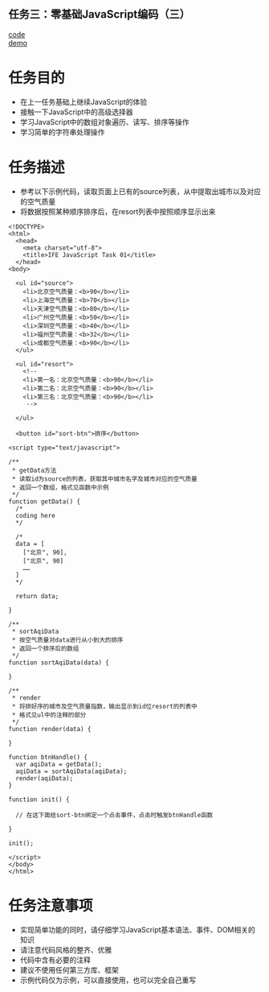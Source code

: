 ## 任务三：零基础JavaScript编码（三）
[code](https://github.com/Coder-Min/BaiduIFE/blob/master/task3/%E9%9B%B6%E5%9F%BA%E7%A1%80JavaScript%E7%BC%96%E7%A0%81%EF%BC%88%E4%B8%89%EF%BC%89.html)<br>
[demo](https://coder-min.github.io/BaiduIFE/task3/%E9%9B%B6%E5%9F%BA%E7%A1%80JavaScript%E7%BC%96%E7%A0%81%EF%BC%88%E4%B8%89%EF%BC%89.html)
# 任务目的
- 在上一任务基础上继续JavaScript的体验
- 接触一下JavaScript中的高级选择器
- 学习JavaScript中的数组对象遍历、读写、排序等操作
- 学习简单的字符串处理操作
# 任务描述
- 参考以下示例代码，读取页面上已有的source列表，从中提取出城市以及对应的空气质量
- 将数据按照某种顺序排序后，在resort列表中按照顺序显示出来
```
<!DOCTYPE>
<html>
  <head>
    <meta charset="utf-8">
    <title>IFE JavaScript Task 01</title>
  </head>
<body>

  <ul id="source">
    <li>北京空气质量：<b>90</b></li>
    <li>上海空气质量：<b>70</b></li>
    <li>天津空气质量：<b>80</b></li>
    <li>广州空气质量：<b>50</b></li>
    <li>深圳空气质量：<b>40</b></li>
    <li>福州空气质量：<b>32</b></li>
    <li>成都空气质量：<b>90</b></li>
  </ul>

  <ul id="resort">
    <!-- 
    <li>第一名：北京空气质量：<b>90</b></li>
    <li>第二名：北京空气质量：<b>90</b></li>
    <li>第三名：北京空气质量：<b>90</b></li>
     -->

  </ul>

  <button id="sort-btn">排序</button>

<script type="text/javascript">

/**
 * getData方法
 * 读取id为source的列表，获取其中城市名字及城市对应的空气质量
 * 返回一个数组，格式见函数中示例
 */
function getData() {
  /*
  coding here
  */

  /*
  data = [
    ["北京", 90],
    ["北京", 90]
    ……
  ]
  */

  return data;

}

/**
 * sortAqiData
 * 按空气质量对data进行从小到大的排序
 * 返回一个排序后的数组
 */
function sortAqiData(data) {

}

/**
 * render
 * 将排好序的城市及空气质量指数，输出显示到id位resort的列表中
 * 格式见ul中的注释的部分
 */
function render(data) {

}

function btnHandle() {
  var aqiData = getData();
  aqiData = sortAqiData(aqiData);
  render(aqiData);
}

function init() {

  // 在这下面给sort-btn绑定一个点击事件，点击时触发btnHandle函数

}

init();

</script>
</body>
</html>
```
# 任务注意事项
- 实现简单功能的同时，请仔细学习JavaScript基本语法、事件、DOM相关的知识
- 请注意代码风格的整齐、优雅
- 代码中含有必要的注释
- 建议不使用任何第三方库、框架
- 示例代码仅为示例，可以直接使用，也可以完全自己重写